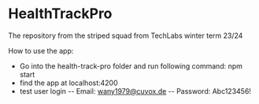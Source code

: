 # HealthTrackPro
The repository from the striped squad from TechLabs winter term 23/24

How to use the app:
- Go into the health-track-pro folder and run following command: npm start
- find the app at localhost:4200
- test user login
-- Email: wany1979@cuvox.de
-- Password: Abc123456!
